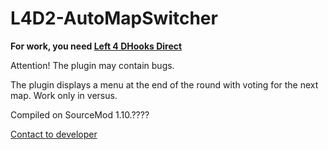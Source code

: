 # L4D2-AutoMapSwitcher

**For work, you need [Left 4 DHooks Direct](https://forums.alliedmods.net/showthread.php?t=321696)**

Attention! The plugin may contain bugs.

The plugin displays a menu at the end of the round with voting for the next map.
Work only in versus.

Compiled on SourceMod 1.10.????

[Contact to developer](https://vk.com/pa4h1337)
